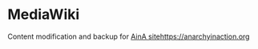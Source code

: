 # MediaWiki
Content modification and backup for [AinA site](https://anarchyinaction.org)https://anarchyinaction.org
